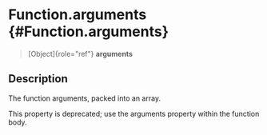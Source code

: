 Function.arguments {#Function.arguments}
==================

> [Object]{role="ref"} **arguments**

Description
-----------

The function arguments, packed into an array.

This property is deprecated; use the arguments property within the
function body.
